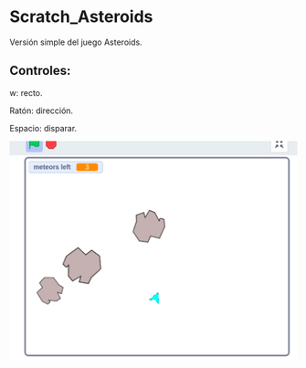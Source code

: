 # Scratch_Asteroids

Versión simple del juego Asteroids.

## Controles:
w: recto.

Ratón: dirección.

Espacio: disparar.

![img of Asteroids](https://github.com/Jkutkut/Scratch_Asteroids/blob/master/Asteroids.png)
